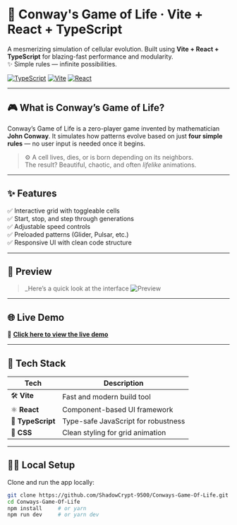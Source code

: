 # 🌱 Conway's Game of Life · Vite + React + TypeScript

A mesmerizing simulation of cellular evolution. Built using **Vite + React + TypeScript** for blazing-fast performance and modularity.  
✨ Simple rules — infinite possibilities.

[![TypeScript](https://img.shields.io/badge/Language-TypeScript-blue?style=for-the-badge&logo=typescript)](https://www.typescriptlang.org/)
[![Vite](https://img.shields.io/badge/Built%20With-Vite-purple?style=for-the-badge&logo=vite)](https://vitejs.dev/)
[![React](https://img.shields.io/badge/Framework-React-61dafb?style=for-the-badge&logo=react&logoColor=black)](https://reactjs.org/)

---

## 🎮 What is Conway’s Game of Life?

Conway’s Game of Life is a zero-player game invented by mathematician **John Conway**. It simulates how patterns evolve based on just **four simple rules** — no user input is needed once it begins.

> ⚙️ A cell lives, dies, or is born depending on its neighbors.  
> The result? Beautiful, chaotic, and often *lifelike* animations.

---

## ✨ Features

✅ Interactive grid with toggleable cells  
✅ Start, stop, and step through generations  
✅ Adjustable speed controls  
✅ Preloaded patterns (Glider, Pulsar, etc.)  
✅ Responsive UI with clean code structure

---

## 📸 Preview

> _Here’s a quick look at the interface 
![Preview](preview.png)

---

## 🌐 Live Demo

🔗 [**Click here to view the live demo**](https://conways-game-of-life-taupe.vercel.app/)  

---

## 📁 Tech Stack

| Tech         | Description                        |
|--------------|------------------------------------|
| 🛠️ **Vite**       | Fast and modern build tool         |
| ⚛️ **React**      | Component-based UI framework       |
| 🔷 **TypeScript** | Type-safe JavaScript for robustness |
| 🎨 **CSS**        | Clean styling for grid animation    |

---

## 🧑‍💻 Local Setup

Clone and run the app locally:

```bash
git clone https://github.com/ShadowCrypt-9500/Conways-Game-Of-Life.git
cd Conways-Game-Of-Life
npm install     # or yarn
npm run dev     # or yarn dev
